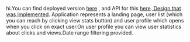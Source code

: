hi.You can find deployed version <a href="https://bodyaalyas12.github.io/appco/">here</a> , and API for this <a href="https://github.com/bodyaalyas12/appco-api">here</a>.<a href="https://www.figma.com/file/LpWuCx7YkPctSdSVwAKflI/Untitled?node-id=0%3A1"> Design that was implemented</a>.
Application represents a landing page, user list (which you can reach by clicking view stats button) and user profile which opens when you click on exact user.On user profile you can view user statistics about clicks and views.Date range filtering provided. 
